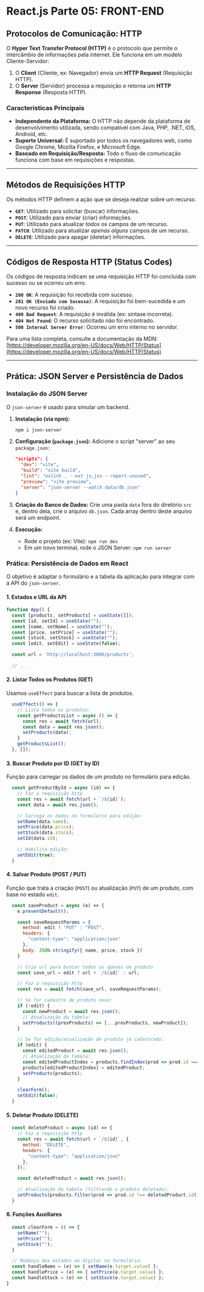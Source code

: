 # React.js Parte 05: FRONT-END

## Protocolos de Comunicação: HTTP

O **Hyper Text Transfer Protocol (HTTP)** é o protocolo que permite o intercâmbio de informações pela internet. Ele funciona em um modelo Cliente-Servidor:

1.  O **Client** (Cliente, ex: Navegador) envia um **HTTP Request** (Requisição HTTP).
2.  O **Server** (Servidor) processa a requisição e retorna um **HTTP Response** (Resposta HTTP).

### Características Principais

* **Independente da Plataforma:** O HTTP não depende da plataforma de desenvolvimento utilizada, sendo compatível com Java, PHP, .NET, iOS, Android, etc.
* **Suporte Universal:** É suportado por todos os navegadores web, como Google Chrome, Mozilla Firefox, e Microsoft Edge.
* **Baseado em Requisição/Resposta:** Todo o fluxo de comunicação funciona com base em requisições e respostas.

---

## Métodos de Requisições HTTP

Os métodos HTTP definem a ação que se deseja realizar sobre um recurso.

* **`GET`**: Utilizado para solicitar (buscar) informações.
* **`POST`**: Utilizado para enviar (criar) informações.
* **`PUT`**: Utilizado para atualizar *todos* os campos de um recurso.
* **`PATCH`**: Utilizado para atualizar *apenas alguns* campos de um recurso.
* **`DELETE`**: Utilizado para apagar (deletar) informações.

---

## Códigos de Resposta HTTP (Status Codes)

Os códigos de resposta indicam se uma requisição HTTP foi concluída com sucesso ou se ocorreu um erro.

* **`200 OK`**: A requisição foi recebida com sucesso.
* **`201 OK (Enviado com Sucesso)`**: A requisição foi bem-sucedida e um novo recurso foi criado.
* **`400 Bad Request`**: A requisição é inválida (ex: sintaxe incorreta).
* **`404 Not Found`**: O recurso solicitado não foi encontrado.
* **`500 Internal Server Error`**: Ocorreu um erro interno no servidor.

Para uma lista completa, consulte a documentação da MDN: [https://developer.mozilla.org/en-US/docs/Web/HTTP/Status](https://developer.mozilla.org/en-US/docs/Web/HTTP/Status)

---

## Prática: JSON Server e Persistência de Dados

### Instalação do JSON Server

O `json-server` é usado para simular um backend.

1.  **Instalação (via npm):**
    ```bash
    npm i json-server
    ```

2.  **Configuração (`package.json`):**
    Adicione o script "server" ao seu `package.json`:
    ```json
    "scripts": {
      "dev": "vite",
      "build": "vite build",
      "lint": "eslint . --ext js,jsx --report-unused",
      "preview": "vite preview",
      "server": "json-server --watch data/db.json"
    }
    ```

3.  **Criação do Banco de Dados:**
    Crie uma pasta `data` fora do diretório `src` e, dentro dela, crie o arquivo `db.json`. Cada array dentro deste arquivo será um endpoint.

4.  **Execução:**
    * Rode o projeto (ex: Vite): `npm run dev`
    * Em um novo terminal, rode o JSON Server: `npm run server`

### Prática: Persistência de Dados em React

O objetivo é adaptar o formulário e a tabela da aplicação para integrar com a API do `json-server`.

#### 1. Estados e URL da API

```javascript
function App() {
  const [products, setProducts] = useState([]);
  const [id, setId] = useState("");
  const [name, setName] = useState("");
  const [price, setPrice] = useState("");
  const [stock, setStock] = useState("");
  const [edit, setEdit] = useState(false);

  const url = 'http://localhost:3000/products';
  
  // ...
````

#### 2\. Listar Todos os Produtos (GET)

Usamos `useEffect` para buscar a lista de produtos.

```javascript
  useEffect(() => {
    // Lista todos os produtos:
    const getProductsList = async () => {
      const res = await fetch(url);
      const data = await res.json();
      setProducts(data);
    }
    getProductsList();
  }, []);
```

#### 3\. Buscar Produto por ID (GET by ID)

Função para carregar os dados de um produto no formulário para edição.

```javascript
  const getProductById = async (id) => {
    // Faz a requisição http
    const res = await fetch(url + `/${id}`);
    const data = await res.json();

    // Carrega os dados no formulário para edição:
    setName(data.name);
    setPrice(data.price);
    setStock(data.stock);
    setId(data.id);

    // Habilita edição:
    setEdit(true);
  }
```

#### 4\. Salvar Produto (POST / PUT)

Função que trata a criação (`POST`) ou atualização (`PUT`) de um produto, com base no estado `edit`.

```javascript
  const saveProduct = async (e) => {
    e.preventDefault();

    const saveRequestParams = {
      method: edit ? "PUT" : "POST",
      headers: {
        "content-type": "application/json"
      },
      body: JSON.stringify({ name, price, stock })
    }

    // Cria url para buscar todos ou apenas um produto
    const save_url = edit ? url + `/${id}` : url;

    // Faz a requisição http
    const res = await fetch(save_url, saveRequestParams);

    // Se for cadastro de produto novo:
    if (!edit) {
      const newProduct = await res.json();
      // Atualização da tabela:
      setProducts((prevProducts) => [...prevProducts, newProduct]);
    }

    // Se for edição/atualização de produto já cadastrado:
    if (edit) {
      const editedProduct = await res.json();
      // Atualização da tabela:
      const editedProductIndex = products.findIndex(prod => prod.id === id);
      products[editedProductIndex] = editedProduct;
      setProducts(products);
    }

    clearForm();
    setEdit(false);
  }
```

#### 5\. Deletar Produto (DELETE)

```javascript
  const deleteProduct = async (id) => {
    // Faz a requisição http
    const res = await fetch(url + `/${id}`, {
      method: "DELETE",
      headers: {
        "content-type": "application/json"
      },
    });

    const deletedProduct = await res.json();

    // Atualização da tabela (filtrando o produto deletado):
    setProducts(products.filter(prod => prod.id !== deletedProduct.id));
  }
```

#### 6\. Funções Auxiliares

```javascript
  const clearForm = () => {
    setName("");
    setPrice("");
    setStock("");
  }

  // Mudança dos estados ao digitar no formulário:
  const handleName = (e) => { setName(e.target.value) };
  const handlePrice = (e) => { setPrice(e.target.value) };
  const handleStock = (e) => { setStock(e.target.value) };
}
```
